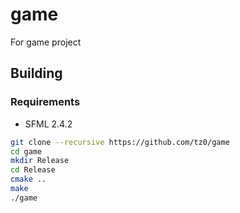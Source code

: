 # game
For game project

## Building

### Requirements

- SFML 2.4.2

```bash
git clone --recursive https://github.com/tz0/game
cd game
mkdir Release
cd Release
cmake ..
make
./game
```
